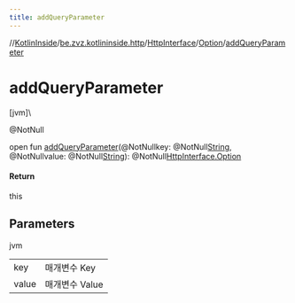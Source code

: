 ```yaml
---
title: addQueryParameter
---
```

//[KotlinInside](../../../../index.html)/[be.zvz.kotlininside.http](../../index.html)/[HttpInterface](../index.html)/[Option](index.html)/[addQueryParameter](add-query-parameter.html)



# addQueryParameter



[jvm]\




@NotNull



open fun [addQueryParameter](add-query-parameter.html)(@NotNullkey: @NotNull[String](https://docs.oracle.com/javase/7/docs/api/java/lang/String.html), @NotNullvalue: @NotNull[String](https://docs.oracle.com/javase/7/docs/api/java/lang/String.html)): @NotNull[HttpInterface.Option](index.html)



#### Return



this



## Parameters


jvm

| | |
|---|---|
| key | 매개변수 Key |
| value | 매개변수 Value |




